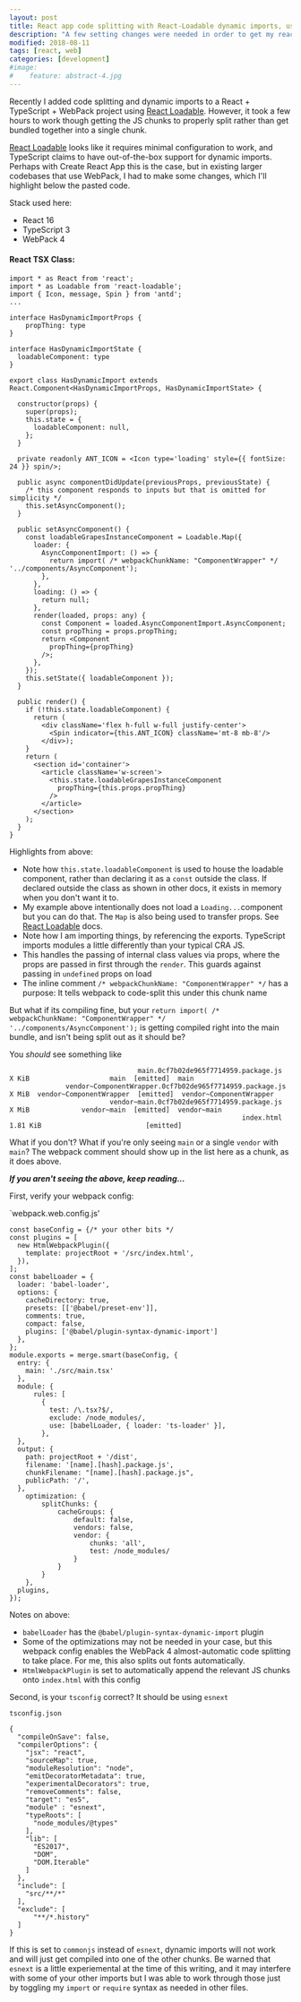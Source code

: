 ```yaml
---
layout: post
title: React app code splitting with React-Loadable dynamic imports, using TypeScript and WebPack
description: "A few setting changes were needed in order to get my react app code-splitting properly in a project with TypeScript and WebPack"
modified: 2018-08-11
tags: [react, web]
categories: [development]
#image:
#    feature: abstract-4.jpg
---
```


Recently I added code splitting and dynamic imports to a React + TypeScript + WebPack project using [React Loadable](https://github.com/jamiebuilds/react-loadable). However, it took a few hours to work though getting the JS chunks to properly split rather than get bundled together into a single chunk.


[React Loadable](https://github.com/jamiebuilds/react-loadable) looks like it requires minimal configuration to work, and TypeScript claims to have out-of-the-box support for dynamic imports. Perhaps with Create React App this is the case, but in existing larger codebases that use WebPack, I had to make some changes, which I'll highlight below the pasted code.

Stack used here:
- React 16
- TypeScript 3
- WebPack 4


#### React TSX Class:


```$javascript
import * as React from 'react';
import * as Loadable from 'react-loadable';
import { Icon, message, Spin } from 'antd';
...

interface HasDynamicImportProps {
    propThing: type
}

interface HasDynamicImportState {
  loadableComponent: type
}

export class HasDynamicImport extends React.Component<HasDynamicImportProps, HasDynamicImportState> {

  constructor(props) {
    super(props);
    this.state = {
      loadableComponent: null,
    };
  }
  
  private readonly ANT_ICON = <Icon type='loading' style={{ fontSize: 24 }} spin/>;

  public async componentDidUpdate(previousProps, previousState) {
    /* this component responds to inputs but that is omitted for simplicity */
    this.setAsyncComponent();
  }

  public setAsyncComponent() {
    const loadableGrapesInstanceComponent = Loadable.Map({
      loader: {
        AsyncComponentImport: () => {
          return import( /* webpackChunkName: "ComponentWrapper" */ '../components/AsyncComponent');
        },
      },
      loading: () => {
        return null;
      },
      render(loaded, props: any) {
        const Component = loaded.AsyncComponentImport.AsyncComponent;
        const propThing = props.propThing;
        return <Component
          propThing={propThing}
        />;
      },
    });
    this.setState({ loadableComponent });
  }

  public render() {
    if (!this.state.loadableComponent) {
      return (
        <div className='flex h-full w-full justify-center'>
          <Spin indicator={this.ANT_ICON} className='mt-8 mb-8'/>
        </div>);
    }
    return (
      <section id='container'>
        <article className='w-screen'>
          <this.state.loadableGrapesInstanceComponent
            propThing={this.props.propThing}
          />
        </article>
      </section>
    );
  }
}

```

Highlights from above:
- Note how `this.state.loadableComponent` is used to house the loadable component, rather than declaring it as a `const` outside the class. If declared outside the class as shown in other docs, it exists in memory when you don't want it to.
- My example above intentionally does not load a `Loading...`component but you can do that. The `Map` is also being used to transfer props. See [React Loadable](https://github.com/jamiebuilds/react-loadable) docs.
- Note how I am importing things, by referencing the exports. TypeScript imports modules a little differently than your typical CRA JS.
- This handles the passing of internal class values via props, where the props are passed in first through the `render`. This guards against passing in `undefined` props on load
- The inline comment  `/* webpackChunkName: "ComponentWrapper" */` has a purpose: It tells webpack to code-split this under this chunk name


But what if its compiling fine, but your `return import( /* webpackChunkName: "ComponentWrapper" */ '../components/AsyncComponent');` is getting compiled right into the main bundle, and isn't being split out as it should be?

You *should* see something like
```
                                main.0cf7b02de965f7714959.package.js   X KiB                    main  [emitted]  main
              vendor~ComponentWrapper.0cf7b02de965f7714959.package.js  X MiB  vendor~ComponentWrapper  [emitted]  vendor~ComponentWrapper
                         vendor~main.0cf7b02de965f7714959.package.js  X MiB             vendor~main  [emitted]  vendor~main
                                                          index.html  1.81 KiB                          [emitted]  
```

What if you don't? What if you're only seeing `main` or a single `vendor` with `main`? The webpack comment should show up in the list here as a chunk, as it does above.

***If you aren't seeing the above, keep reading...***

First, verify your webpack config:

`webpack.web.config.js'
```$xslt
const baseConfig = {/* your other bits */
const plugins = [
  new HtmlWebpackPlugin({
    template: projectRoot + '/src/index.html',
  }),
];
const babelLoader = {
  loader: 'babel-loader',
  options: {
    cacheDirectory: true,
    presets: [['@babel/preset-env']],
    comments: true,
    compact: false,
    plugins: ['@babel/plugin-syntax-dynamic-import']
  },
};
module.exports = merge.smart(baseConfig, {
  entry: {
    main: './src/main.tsx'
  },
  module: {
      rules: [
        {
          test: /\.tsx?$/,
          exclude: /node_modules/,
          use: [babelLoader, { loader: 'ts-loader' }],
        },
  },
  output: {
    path: projectRoot + '/dist',
    filename: '[name].[hash].package.js',
    chunkFilename: "[name].[hash].package.js",
    publicPath: '/',
  },
    optimization: {
        splitChunks: {
            cacheGroups: {
                default: false,
                vendors: false,
                vendor: {
                    chunks: 'all',
                    test: /node_modules/
                }
            }
        }
    },
  plugins,
});
```

Notes on above:
- `babelLoader` has the `@babel/plugin-syntax-dynamic-import` plugin
- Some of the optimizations may not be needed in your case, but this webpack config enables the WebPack 4 almost-automatic code splitting to take place. For me, this also splits out fonts automatically.
- `HtmlWebpackPlugin` is set to automatically append the relevant JS chunks onto `index.html` with this config

Second, is your `tsconfig` correct? It should be using `esnext`

`tsconfig.json`
```$xslt
{
  "compileOnSave": false,
  "compilerOptions": {
    "jsx": "react",
    "sourceMap": true,
    "moduleResolution": "node",
    "emitDecoratorMetadata": true,
    "experimentalDecorators": true,
    "removeComments": false,
    "target": "es5",
    "module" : "esnext",
    "typeRoots": [
      "node_modules/@types"
    ],
    "lib": [
      "ES2017",
      "DOM",
      "DOM.Iterable"
    ]
  },
  "include": [
    "src/**/*"
  ],
  "exclude": [
      "**/*.history"
  ]
}

```
If this is set to `commonjs` instead of `esnext`, dynamic imports will not work and will just get compiled into one of the other chunks. Be warned that `esnext` is a little experiemental at the time of this writing, and it may interfere with some of your other imports but I was able to work through those just by toggling my `import` or `require` syntax as needed in other files.
